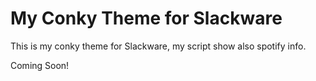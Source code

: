 My Conky Theme for Slackware
============================

This is my conky theme for Slackware, my script show also spotify info.

Coming Soon!
